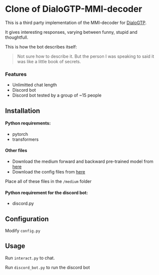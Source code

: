 # Clone of DialoGTP-MMI-decoder
This is a third party implementation of the MMI-decoder for [DialoGTP](https://github.com/microsoft/DialoGPT).

It gives interesting responses, varying between funny, stupid and thoughtfull.

This is how the bot describes itself:
> Not sure how to describe it. But the person I was speaking to said it was like a little book of secrets.

### Features
* Unlimitted chat length
* Discord bot
* Discord bot tested by a group of ~15 people

## Installation

#### Python requirements:
* pytorch
* transformers

#### Other files
* Download the medium forward and backward pre-trained model from [here](https://github.com/microsoft/DialoGPT#models)
* Download the config files from [here](https://github.com/microsoft/DialoGPT/tree/master/configs)

Place all of these files in the `/medium` folder

#### Python requirement for the discord bot:
* discord.py

## Configuration
Modify `config.py`

## Usage
Run `interact.py` to chat.

Run `discord_bot.py` to run the discord bot
